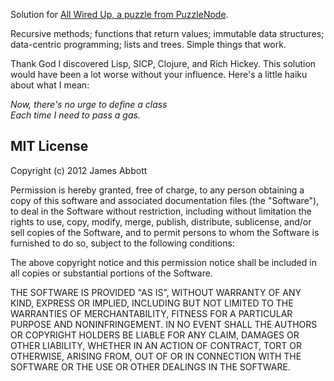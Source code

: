 Solution for [All Wired Up, a puzzle from PuzzleNode][awu].

Recursive methods; functions that return values; immutable data structures;
data-centric programming; lists and trees. Simple things that work.

Thank God I discovered Lisp, SICP, Clojure, and Rich Hickey. This solution would have
been a lot worse without your influence. Here's a little haiku about what I mean:

_Now, there's no urge to define a class  
Each time I need to pass a gas._

[awu]:    http://puzzlenode.com/puzzles/18/comments


MIT License
-----------

Copyright (c) 2012 James Abbott

Permission is hereby granted, free of charge, to any person obtaining a copy of this software and associated documentation files (the "Software"), to deal in the Software without restriction, including without limitation the rights to use, copy, modify, merge, publish, distribute, sublicense, and/or sell copies of the Software, and to permit persons to whom the Software is furnished to do so, subject to the following conditions:

The above copyright notice and this permission notice shall be included in all copies or substantial portions of the Software.

THE SOFTWARE IS PROVIDED "AS IS", WITHOUT WARRANTY OF ANY KIND, EXPRESS OR IMPLIED, INCLUDING BUT NOT LIMITED TO THE WARRANTIES OF MERCHANTABILITY, FITNESS FOR A PARTICULAR PURPOSE AND NONINFRINGEMENT. IN NO EVENT SHALL THE AUTHORS OR COPYRIGHT HOLDERS BE LIABLE FOR ANY CLAIM, DAMAGES OR OTHER LIABILITY, WHETHER IN AN ACTION OF CONTRACT, TORT OR OTHERWISE, ARISING FROM, OUT OF OR IN CONNECTION WITH THE SOFTWARE OR THE USE OR OTHER DEALINGS IN THE SOFTWARE.


